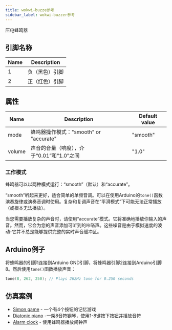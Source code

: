 ```yaml
---
title: wokwi-buzze参考
sidebar_label: wokwi-buzzer参考
---
```


压电蜂鸣器

<wokwi-buzzer />

## 引脚名称

| Name | Description |
| ---- | ----------- |
| 1    | 负（黑色）引脚 |
| 2    | 正（红色）引脚 |

## 属性

| Name   | Description                               | Default value |
| ------ | ----------------------------------------- | ------------- |
| mode   | 蜂鸣器操作模式："smooth" or "accurate"    | "smooth"      |
| volume | 声音的音量（响度），介于“0.01”和“1.0”之间 | "1.0"         |

### 工作模式

蜂鸣器可以以两种模式运行：“smooth”（默认）和“accurate”。

“smooth”听起来更好，适合简单的单频音调。可以在使用Arduino的`tone()`函数演奏旋律或演奏音调时使用。复杂和复调声音在“平滑模式”下可能无法正常播放（或根本无法播放）。

当您需要播放复杂的声音时，请使用“accurate”模式。它将准确地播放你输入的声音。然而，它会为您的声音添加可听到的咔嗒声。这些噪音是由于模拟速度的波动-它并不总是能够提供完整的实时声音缓冲区。

## Arduino例子

将蜂鸣器的引脚1连接到Arduino GND引脚，将蜂鸣器引脚2连接到Arduino引脚8。然后使用`tone()`函数播放声音：

```cpp
tone(8, 262, 250); // Plays 262Hz tone for 0.250 seconds
```

## 仿真案例

- [Simon game](https://wokwi.com/arduino/libraries/demo/simon-game) - 一个有4个按钮的记忆游戏
- [Diatonic piano](https://wokwi.com/projects/291958456169005577) -一架8音符钢琴，使用1-8键按下按钮并播放音符
- [Alarm clock](https://wokwi.com/playground/alarm-clock) - 使用蜂鸣器播放闹钟声
